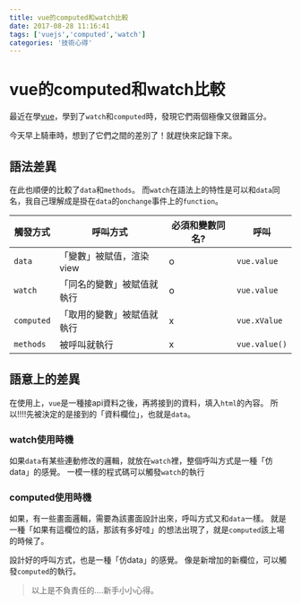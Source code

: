 ```yaml
---
title: vue的computed和watch比較
date: 2017-08-28 11:16:41
tags: ['vuejs','computed','watch']
categories: '技術心得'
---
```


# vue的computed和watch比較

最近在學[vue](https://github.com/dwatow/vueExercise)，學到了`watch`和`computed`時，發現它們兩個極像又很難區分。

今天早上騎車時，想到了它們之間的差別了！就趕快來記錄下來。

## 語法差異

在此也順便的比較了`data`和`methods`。
而`watch`在語法上的特性是可以和`data`同名，我自己理解成是掛在`data`的`onchange`事件上的`function`。

|觸發方式|呼叫方式|必須和變數同名?|呼叫|
|-|-|-|-|
|`data`|「變數」被賦值，渲染view|o|`vue.value`|
|`watch`|「同名的變數」被賦值就執行|o|`vue.value`|
|`computed`|「取用的變數」被賦值就執行|x|`vue.xValue`|
|`methods`|被呼叫就執行|x|`vue.value()`|

## 語意上的差異

在使用上，`vue`是一種接api資料之後，再將接到的資料，填入`html`的內容。
所以!!!!先被決定的是接到的「資料欄位」，也就是`data`。

### watch使用時機

如果`data`有某些連動修改的邏輯，就放在`watch`裡，整個呼叫方式是一種「仿data」的感覺。
一模一樣的程式碼可以觸發`watch`的執行

### computed使用時機

如果，有一些畫面邏輯，需要為該畫面設計出來，呼叫方式又和`data`一樣。
就是一種「如果有這欄位的話，那該有多好哇」的想法出現了，就是`computed`該上場的時候了。

設計好的呼叫方式，也是一種「仿data」的感覺。
像是新增加的新欄位，可以觸發`computed`的執行。



> 以上是不負責任的....新手小小心得。
